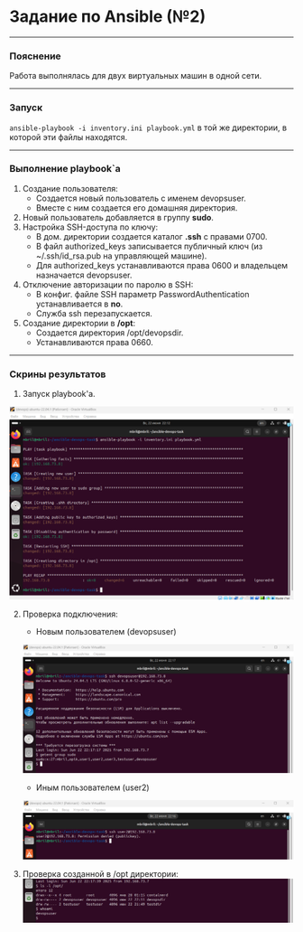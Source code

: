 # Задание по Ansible (№2)
___
### Пояснение
Работа выполнялась для двух виртуальных машин в одной сети.
___
### Запуск
`ansible-playbook -i inventory.ini playbook.yml` в той же директории, в которой эти файлы находятся.
___
### Выполнение playbook`а
1. Создание пользователя:
   - Создается новый пользователь с именем devopsuser.
   - Вместе с ним создается его домашняя директория.
2. Новый пользователь добавляется в группу __sudo__.
3. Настройка SSH-доступа по ключу:
    - В дом. директории создается каталог __.ssh__ с правами 0700.
    - В файл authorized_keys записывается публичный ключ (из ~/.ssh/id_rsa.pub на управляющей машине).
    - Для authorized_keys устанавливаются права 0600 и владельцем назначается devopsuser.
4. Отключение авторизации по паролю в SSH:
    - В конфиг. файле SSH параметр PasswordAuthentication устанавливается в __no__.
    - Служба ssh перезапускается.
5. Создание директории в __/opt__:
    - Создается директория /opt/devopsdir.
    - Устанавливаются права 0660.
___
### Скрины результатов
1. Запуск playbook'a.

![screenshots/img.png](screenshots/img.png)

2. Проверка подключения:
    - Новым пользователем (devopsuser)
   
    ![screenshots/img_3.png](screenshots/img_3.png)
    
    - Иным пользователем (user2)

    ![screenshots/img_2.png](screenshots/img_2.png)

3. Проверка созданной в /opt директории:
![screenshots/img_4.png](screenshots/img_4.png)